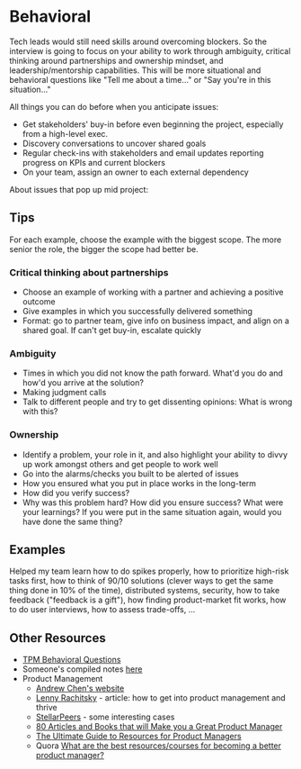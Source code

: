 # Behavioral

Tech leads would still need skills around overcoming blockers. So the interview is going to focus on your ability to work through ambiguity, critical thinking around partnerships and ownership mindset, and leadership/mentorship capabilities. This will be more situational and behavioral questions like "Tell me about a time..." or "Say you're in this situation..."

All things you can do before when you anticipate issues:

- Get stakeholders' buy-in before even beginning the project, especially from a high-level exec.
- Discovery conversations to uncover shared goals
- Regular check-ins with stakeholders and email updates reporting progress on KPIs and current blockers
- On your team, assign an owner to each external dependency

About issues that pop up mid project:

## Tips

For each example, choose the example with the biggest scope. The more senior the role, the bigger the scope had better be.

### Critical thinking about partnerships

- Choose an example of working with a partner and achieving a positive outcome
- Give examples in which you successfully delivered something
- Format: go to partner team, give info on business impact, and align on a shared goal. If can't get buy-in, escalate quickly

### Ambiguity

- Times in which you did not know the path forward. What'd you do and how'd you arrive at the solution?
- Making judgment calls
- Talk to different people and try to get dissenting opinions: What is wrong with this?

### Ownership

- Identify a problem, your role in it, and also highlight your ability to divvy up work amongst others and get people to work well
- Go into the alarms/checks you built to be alerted of issues
- How you ensured what you put in place works in the long-term
- How did you verify success?
- Why was this problem hard? How did you ensure success? What were your learnings? If you were put in the same situation again, would you have done the same thing?

## Examples

Helped my team learn how to do spikes properly, how to prioritize high-risk tasks first, how to think of 90/10 solutions (clever ways to get the same thing done in 10% of the time), distributed systems, security, how to take feedback ("feedback is a gift"), how finding product-market fit works, how to do user interviews, how to assess trade-offs, ...

## Other Resources

- [TPM Behavioral Questions](https://github.com/javadroider/interview-prep/blob/master/interview/manager-faqs.md)
- Someone's compiled notes [here](https://docs.google.com/document/u/0/d/1NB7U2e8UkG1nEqiYz_r4tXWymyesnaGNmenZGLwOZzY/mobilebasic)
- Product Management
  - [Andrew Chen's website](https://andrewchen.com/)
  - [Lenny Rachitsky](https://www.lennyrachitsky.com/) - article: how to get into product management and thrive
  - [StellarPeers](https://medium.com/stellarpeers) - some interesting cases
  - [80 Articles and Books that will Make you a Great Product Manager](https://medium.com/@noah_weiss/50-articles-and-books-that-will-make-you-a-great-product-manager-aad5babee2f7)
  - [The Ultimate Guide to Resources for Product Managers](https://www.productplan.com/learn/resources-for-product-managers/)
  - Quora [What are the best resources/courses for becoming a better product manager?](https://www.quora.com/What-are-the-best-resources-courses-for-becoming-a-better-product-manager)
